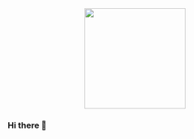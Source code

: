 <div id="header" align="center">
  <img src="https://bit.ly/3svTILI" width="200"/>
</div>

### Hi there 👋
